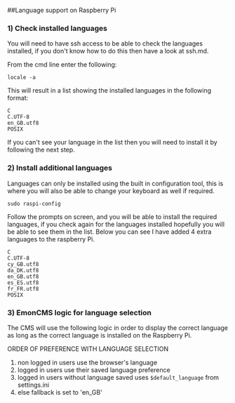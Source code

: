 ##Language support on Raspberry Pi

### 1) Check installed languages

You will need to have ssh access to be able to check the languages installed, if you don't know how to do this then have
a look at ssh.md. 

From the cmd line enter the following:

    locale -a
    
This will result in a list showing the installed languages in the following format:

    C
    C.UTF-8
    en_GB.utf8
    POSIX

If you can't see your language in the list then you will need to install it by following the next step.

### 2) Install additional languages
Languages can only be installed using the built in configuration tool, this is where you will also be able to change your 
keyboard as well if required.

    sudo raspi-config

Follow the prompts on screen, and you will be able to install the required languages, if you check again for the languages
installed hopefully you will be able to see them in the list. Below you can see I have added 4 extra languages to the 
raspberry Pi.

    C
    C.UTF-8
    cy_GB.utf8
    da_DK.utf8
    en_GB.utf8
    es_ES.utf8
    fr_FR.utf8
    POSIX

### 3) EmonCMS logic for language selection

The CMS will use the following logic in order to display the correct language as long as the correct language is installed
on the Raspberry Pi.

ORDER OF PREFERENCE WITH LANGUAGE SELECTION
 1. non logged in users use the browser's language
 2. logged in users use their saved language preference
 3. logged in users without language saved uses `$default_language` from settings.ini
 4. else fallback is set to 'en_GB'

